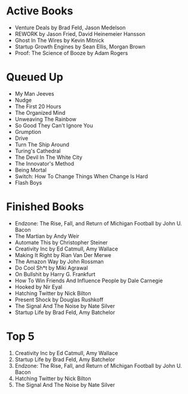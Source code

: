 Active Books
===========================
* Venture Deals by Brad Feld, Jason Medelson
* REWORK by Jason Fried, David Heinemeier Hansson
* Ghost In The Wires by Kevin Mitnick
* Startup Growth Engines by Sean Ellis, Morgan Brown
* Proof: The Science of Booze by Adam Rogers

Queued Up
===========================
* My Man Jeeves
* Nudge 
* The First 20 Hours
* The Organized Mind
* Unweaving The Rainbow
* So Good They Can't Ignore You
* Grumption
* Drive
* Turn The Ship Around 
* Turing's Cathedral
* The Devil In The White City
* The Innovator's Method
* Being Mortal
* Switch: How To Change Things When Change Is Hard
* Flash Boys

Finished Books
===========================
* Endzone: The Rise, Fall, and Return of Michigan Football by John U. Bacon
* The Martian by Andy Weir
* Automate This by Christopher Steiner
* Creativity Inc by Ed Catmull, Amy Wallace
* Making It Right by Rian Van Der Merwe
* The Amazon Way by John Rossman
* Do Cool Sh*t by Miki Agrawal
* On Bullshit by Harry G. Frankfurt
* How To Win Friends And Influence People by Dale Carnegie
* Hooked by Nir Eyal
* Hatching Twitter by Nick Bilton
* Present Shock by Douglas Rushkoff
* The Signal And The Noise by Nate Silver
* Startup Life by Brad Feld, Amy Batchelor

Top 5
===========================
1. Creativity Inc by Ed Catmull, Amy Wallace
2. Startup Life by Brad Feld, Amy Batchelor
3. Endzone: The Rise, Fall, and Return of Michigan Football by John U. Bacon
4. Hatching Twitter by Nick Bilton
5. The Signal And The Noise by Nate Silver
